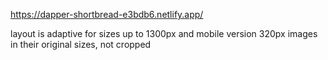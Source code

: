 https://dapper-shortbread-e3bdb6.netlify.app/

layout is adaptive for sizes up to 1300px and mobile version 320px
images in their original sizes, not cropped
